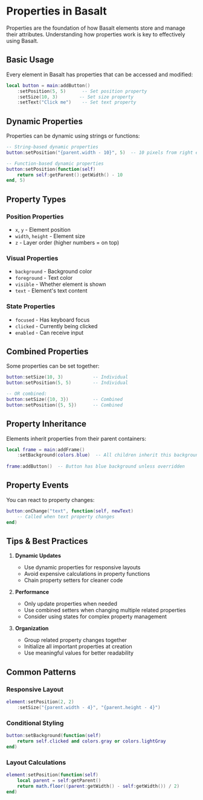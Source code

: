 # Properties in Basalt

Properties are the foundation of how Basalt elements store and manage their attributes. Understanding how properties work is key to effectively using Basalt.

## Basic Usage

Every element in Basalt has properties that can be accessed and modified:

```lua
local button = main:addButton()
    :setPosition(5, 5)      -- Set position property
    :setSize(10, 3)        -- Set size property
    :setText("Click me")    -- Set text property
```

## Dynamic Properties

Properties can be dynamic using strings or functions:

```lua
-- String-based dynamic properties
button:setPosition("{parent.width - 10}", 5)  -- 10 pixels from right edge

-- Function-based dynamic properties
button:setPosition(function(self)
    return self:getParent():getWidth() - 10
end, 5)
```

## Property Types

### Position Properties
- `x`, `y` - Element position
- `width`, `height` - Element size
- `z` - Layer order (higher numbers = on top)

### Visual Properties
- `background` - Background color
- `foreground` - Text color
- `visible` - Whether element is shown
- `text` - Element's text content

### State Properties
- `focused` - Has keyboard focus
- `clicked` - Currently being clicked
- `enabled` - Can receive input

## Combined Properties

Some properties can be set together:

```lua
button:setSize(10, 3)           -- Individual
button:setPosition(5, 5)        -- Individual

-- OR combined:
button:setSize({10, 3})         -- Combined
button:setPosition({5, 5})      -- Combined
```

## Property Inheritance

Elements inherit properties from their parent containers:

```lua
local frame = main:addFrame()
    :setBackground(colors.blue)  -- All children inherit this background
    
frame:addButton()  -- Button has blue background unless overridden
```

## Property Events

You can react to property changes:

```lua
button:onChange("text", function(self, newText)
    -- Called when text property changes
end)
```

## Tips & Best Practices

1. **Dynamic Updates**
   - Use dynamic properties for responsive layouts
   - Avoid expensive calculations in property functions
   - Chain property setters for cleaner code

2. **Performance**
   - Only update properties when needed
   - Use combined setters when changing multiple related properties
   - Consider using states for complex property management

3. **Organization**
   - Group related property changes together
   - Initialize all important properties at creation
   - Use meaningful values for better readability

## Common Patterns

### Responsive Layout
```lua
element:setPosition(2, 2)
    :setSize("{parent.width - 4}", "{parent.height - 4}")
```

### Conditional Styling
```lua
button:setBackground(function(self)
    return self.clicked and colors.gray or colors.lightGray
end)
```

### Layout Calculations
```lua
element:setPosition(function(self)
    local parent = self:getParent()
    return math.floor((parent:getWidth() - self:getWidth()) / 2)
end)

